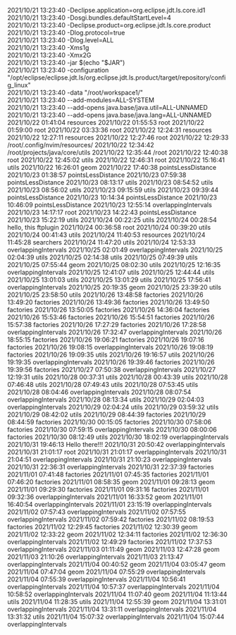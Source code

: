 
2021/10/21 13:23:40   -Declipse.application=org.eclipse.jdt.ls.core.id1 \
2021/10/21 13:23:40   -Dosgi.bundles.defaultStartLevel=4 \
2021/10/21 13:23:40   -Declipse.product=org.eclipse.jdt.ls.core.product \
2021/10/21 13:23:40   -Dlog.protocol=true \
2021/10/21 13:23:40   -Dlog.level=ALL \
2021/10/21 13:23:40   -Xms1g \
2021/10/21 13:23:40   -Xmx2G \
2021/10/21 13:23:40   -jar $(echo "$JAR") \
2021/10/21 13:23:40   -configuration "/opt/eclipse/eclipse.jdt.ls/org.eclipse.jdt.ls.product/target/repository/config_linux" \
2021/10/21 13:23:40   -data "/root/workspace1/" \
2021/10/21 13:23:40   --add-modules=ALL-SYSTEM \
2021/10/21 13:23:40   --add-opens java.base/java.util=ALL-UNNAMED \
2021/10/21 13:23:40   --add-opens java.base/java.lang=ALL-UNNAMED
2021/10/22 01:41:04 resources
2021/10/22 01:55:53 root
2021/10/22 01:59:00 root
2021/10/22 03:33:36 root
2021/10/22 12:24:31 resources
2021/10/22 12:27:11 resources
2021/10/22 12:27:46 root
2021/10/22 12:29:33 /root/.config/nvim/resources/
2021/10/22 12:34:42 /root/projects/java/core/utils
2021/10/22 12:35:44 /root
2021/10/22 12:40:38 root
2021/10/22 12:45:02 utils
2021/10/22 12:46:31 root
2021/10/22 15:16:41 utils
2021/10/22 16:26:01 geom
2021/10/22 17:40:38 pointsLessDistance
2021/10/23 01:38:57 pointsLessDistance
2021/10/23 07:59:38 pointsLessDistance
2021/10/23 08:13:17 utils
2021/10/23 08:54:52 utils
2021/10/23 08:56:02 utils
2021/10/23 09:15:59 utils
2021/10/23 09:39:44 pointsLessDistance
2021/10/23 10:14:34 pointsLessDistance
2021/10/23 10:46:09 pointsLessDistance
2021/10/23 12:55:14 overlappingIntervals
2021/10/23 14:17:17 root
2021/10/23 14:22:43 pointsLessDistance
2021/10/23 15:22:19 utils
2021/10/24 00:22:25 utils
2021/10/24 00:28:54 hello, this ftplugin
2021/10/24 00:36:58 root
2021/10/24 00:39:20 utils
2021/10/24 00:41:43 utils
2021/10/24 11:40:53 resources
2021/10/24 11:45:28 searchers
2021/10/24 11:47:20 utils
2021/10/24 12:53:33 overlappingIntervals
2021/10/25 02:01:49 overlappingIntervals
2021/10/25 02:04:39 utils
2021/10/25 02:14:38 utils
2021/10/25 07:49:39 utils
2021/10/25 07:55:44 geom
2021/10/25 08:02:30 utils
2021/10/25 12:16:35 overlappingIntervals
2021/10/25 12:41:07 utils
2021/10/25 12:44:44 utils
2021/10/25 13:01:03 utils
2021/10/25 13:01:29 utils
2021/10/25 17:56:41 overlappingIntervals
2021/10/25 20:19:35 geom
2021/10/25 23:39:20 utils
2021/10/25 23:58:50 utils
2021/10/26 13:48:58 factories
2021/10/26 13:49:20 factories
2021/10/26 13:49:36 factories
2021/10/26 13:49:50 factories
2021/10/26 13:50:05 factories
2021/10/26 14:36:04 factories
2021/10/26 15:53:46 factories
2021/10/26 15:54:51 factories
2021/10/26 15:57:38 factories
2021/10/26 17:27:29 factories
2021/10/26 17:28:58 overlappingIntervals
2021/10/26 17:32:47 overlappingIntervals
2021/10/26 18:55:15 factories
2021/10/26 19:06:21 factories
2021/10/26 19:07:16 factories
2021/10/26 19:08:15 overlappingIntervals
2021/10/26 19:08:19 factories
2021/10/26 19:09:35 utils
2021/10/26 19:16:57 utils
2021/10/26 19:19:35 overlappingIntervals
2021/10/26 19:39:46 factories
2021/10/26 19:39:56 factories
2021/10/27 07:50:38 overlappingIntervals
2021/10/27 12:19:31 utils
2021/10/28 00:37:31 utils
2021/10/28 00:43:39 utils
2021/10/28 07:46:48 utils
2021/10/28 07:49:43 utils
2021/10/28 07:53:45 utils
2021/10/28 08:04:46 overlappingIntervals
2021/10/28 08:07:54 overlappingIntervals
2021/10/28 08:13:34 utils
2021/10/29 02:04:03 overlappingIntervals
2021/10/29 02:04:24 utils
2021/10/29 03:59:32 utils
2021/10/29 08:42:02 utils
2021/10/29 08:44:39 factories
2021/10/29 08:44:59 factories
2021/10/30 00:15:05 factories
2021/10/30 07:58:06 factories
2021/10/30 07:59:15 overlappingIntervals
2021/10/30 08:00:06 factories
2021/10/30 08:12:49 utils
2021/10/30 18:02:19 overlappingIntervals
2021/10/31 19:46:13 Hello there!!!
2021/10/31 20:50:42 overlappingIntervals
2021/10/31 21:01:17 root
2021/10/31 21:01:17 overlappingIntervals
2021/10/31 21:04:51 overlappingIntervals
2021/10/31 21:10:23 overlappingIntervals
2021/10/31 22:36:31 overlappingIntervals
2021/10/31 22:37:39 factories
2021/11/01 07:41:48 factories
2021/11/01 07:45:35 factories
2021/11/01 07:46:20 factories
2021/11/01 08:58:35 geom
2021/11/01 09:28:13 geom
2021/11/01 09:29:30 factories
2021/11/01 09:31:16 factories
2021/11/01 09:32:36 overlappingIntervals
2021/11/01 16:33:52 geom
2021/11/01 16:40:54 overlappingIntervals
2021/11/01 23:15:19 overlappingIntervals
2021/11/02 07:57:43 overlappingIntervals
2021/11/02 07:57:55 overlappingIntervals
2021/11/02 07:59:42 factories
2021/11/02 08:19:53 factories
2021/11/02 12:29:45 factories
2021/11/02 12:30:39 geom
2021/11/02 12:33:22 geom
2021/11/02 12:34:11 factories
2021/11/02 12:36:30 overlappingIntervals
2021/11/02 12:49:29 factories
2021/11/02 17:37:53 overlappingIntervals
2021/11/03 01:11:49 geom
2021/11/03 12:47:28 geom
2021/11/03 21:10:26 overlappingIntervals
2021/11/03 21:13:47 overlappingIntervals
2021/11/04 00:40:52 geom
2021/11/04 03:05:47 geom
2021/11/04 07:47:04 geom
2021/11/04 07:55:29 overlappingIntervals
2021/11/04 07:55:39 overlappingIntervals
2021/11/04 10:56:41 overlappingIntervals
2021/11/04 10:57:37 overlappingIntervals
2021/11/04 10:58:52 overlappingIntervals
2021/11/04 11:07:40 geom
2021/11/04 11:13:44 utils
2021/11/04 11:28:35 utils
2021/11/04 12:55:39 geom
2021/11/04 13:31:01 overlappingIntervals
2021/11/04 13:31:11 overlappingIntervals
2021/11/04 13:31:32 utils
2021/11/04 15:07:32 overlappingIntervals
2021/11/04 15:07:44 overlappingIntervals
